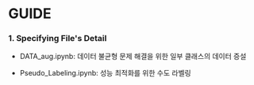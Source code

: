 # GUIDE
### 1. Specifying File's Detail
- DATA_aug.ipynb:    데이터 불균형 문제 해결을 위한 일부 클래스의 데이터 증설

- Pseudo_Labeling.ipynb:     성능 최적화를 위한 수도 라벨링
